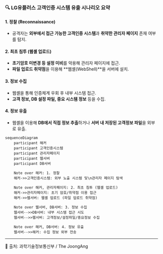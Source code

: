 ### 🔍 LG유플러스 고객인증 시스템 유출 시나리오 요약

#### 1. 정찰 (Reconnaissance)

* 공격자는 **외부에서 접근 가능한 고객인증 시스템**과
  **취약한 관리자 페이지** 존재 여부를 탐지.

#### 2. 최초 침투 (웹셸 업로드)

* **초기암호 미변경 등 설정 미비**를 악용해 관리자 페이지에 접근.
* **파일 업로드 취약점**을 이용해 \*\*웹셸(WebShell)\*\*을 서버에 설치.

#### 3. 정보 수집

* 웹셸을 통해 인증체계 우회 후 내부 시스템 접근.
* **고객 정보, DB 설정 파일, 중요 시스템 정보** 등을 수집.

#### 4. 정보 유출

* 웹셸을 이용해 **DB에서 직접 정보 추출**하거나
  **서버 내 저장된 고객정보 파일**을 외부로 유출.

```mermaid
sequenceDiagram
    participant 해커
    participant 고객인증시스템
    participant 관리자페이지
    participant 웹서버
    participant DB서버

    Note over 해커: 1. 정찰
    해커->>고객인증시스템: 외부 노출 시스템 및\n관리자 페이지 탐색

    Note over 해커, 관리자페이지: 2. 최초 침투 (웹셸 업로드)
    해커->>관리자페이지: 초기 암호/취약점 이용 접근
    해커->>웹서버: 웹셸 업로드 (파일 업로드 취약점)

    Note over 웹서버, DB서버: 3. 정보 수집
    웹서버-->>DB서버: 내부 시스템 접근 시도
    웹서버-->>웹서버: 고객정보/설정파일/중요정보 수집

    Note over 해커, DB서버: 4. 정보 유출
    웹서버-->>해커: 수집 정보 외부 전송
```

---

📎 출처: 과학기술정보통신부 / The JoongAng


